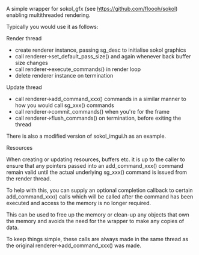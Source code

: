 A simple wrapper for sokol_gfx (see https://github.com/floooh/sokol) enabling multithreaded rendering.

Typically you would use it as follows:

Render thread

- create renderer instance, passing sg_desc to initialise sokol graphics
- call renderer->set_default_pass_size() and again whenever back buffer size changes
- call renderer->execute_commands() in render loop
- delete renderer instance on termination

Update thread

- call renderer->add_command_xxx() commands in a similar manner to how you would call sg_xxx() commands
- call renderer->commit_commands() when you're for the frame
- call renderer->flush_commands() on termination, before exiting the thread

There is also a modified version of sokol_imgui.h as an example.

Resources

When creating or updating resources, buffers etc. it is up to the caller to ensure that any pointers passed into an add_command_xxx() command remain valid until the actual underlying sg_xxx() command is issued from the render thread.

To help with this, you can supply an optional completion callback to certain add_command_xxx() calls which will be called after the command has been executed and access to the memory is no longer required.

This can be used to free up the memory or clean-up any objects that own the memory and avoids the need for the wrapper to make any copies of data.

To keep things simple, these calls are always made in the same thread as the original renderer->add_command_xxx() was made.
